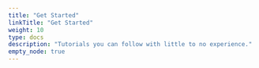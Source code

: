 ```yaml
---
title: "Get Started"
linkTitle: "Get Started"
weight: 10
type: docs
description: "Tutorials you can follow with little to no experience."
empty_node: true
---
```

